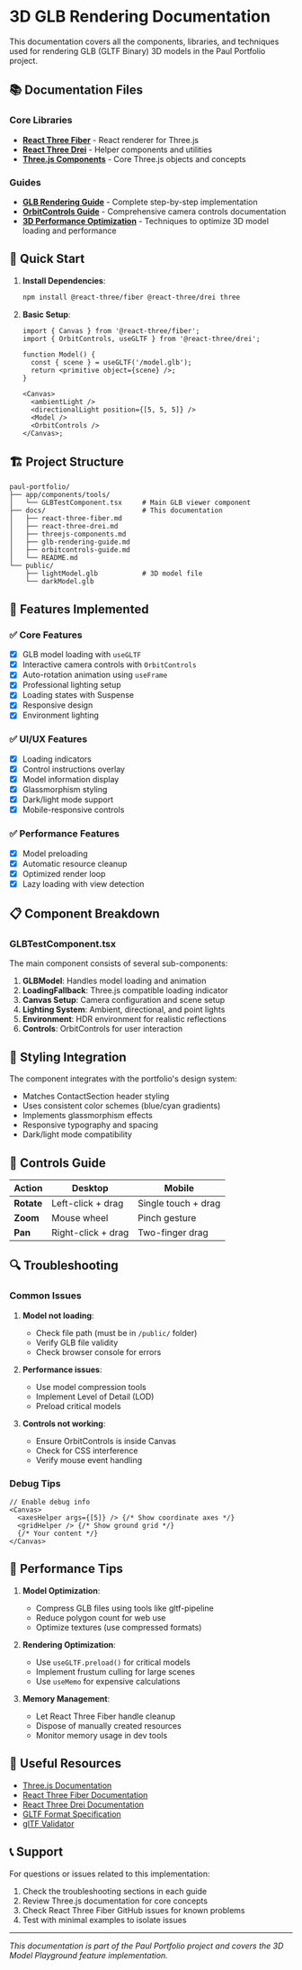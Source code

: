 # 3D GLB Rendering Documentation

This documentation covers all the components, libraries, and techniques used for rendering GLB (GLTF Binary) 3D models in the Paul Portfolio project.

## 📚 Documentation Files

### Core Libraries

- **[React Three Fiber](./react-three-fiber.md)** - React renderer for Three.js
- **[React Three Drei](./react-three-drei.md)** - Helper components and utilities
- **[Three.js Components](./threejs-components.md)** - Core Three.js objects and concepts

### Guides

- **[GLB Rendering Guide](./glb-rendering-guide.md)** - Complete step-by-step implementation
- **[OrbitControls Guide](./orbitcontrols-guide.md)** - Comprehensive camera controls documentation
- **[3D Performance Optimization](./3d-performance-optimization.md)** - Techniques to optimize 3D model loading and performance

## 🎯 Quick Start

1. **Install Dependencies**:

   ```bash
   npm install @react-three/fiber @react-three/drei three
   ```

2. **Basic Setup**:

   ```tsx
   import { Canvas } from '@react-three/fiber';
   import { OrbitControls, useGLTF } from '@react-three/drei';

   function Model() {
     const { scene } = useGLTF('/model.glb');
     return <primitive object={scene} />;
   }

   <Canvas>
     <ambientLight />
     <directionalLight position={[5, 5, 5]} />
     <Model />
     <OrbitControls />
   </Canvas>;
   ```

## 🏗️ Project Structure

```
paul-portfolio/
├── app/components/tools/
│   └── GLBTestComponent.tsx     # Main GLB viewer component
├── docs/                        # This documentation
│   ├── react-three-fiber.md
│   ├── react-three-drei.md
│   ├── threejs-components.md
│   ├── glb-rendering-guide.md
│   ├── orbitcontrols-guide.md
│   └── README.md
└── public/
    ├── lightModel.glb           # 3D model file
    └── darkModel.glb
```

## 🔧 Features Implemented

### ✅ Core Features

- [x] GLB model loading with `useGLTF`
- [x] Interactive camera controls with `OrbitControls`
- [x] Auto-rotation animation using `useFrame`
- [x] Professional lighting setup
- [x] Loading states with Suspense
- [x] Responsive design
- [x] Environment lighting

### ✅ UI/UX Features

- [x] Loading indicators
- [x] Control instructions overlay
- [x] Model information display
- [x] Glassmorphism styling
- [x] Dark/light mode support
- [x] Mobile-responsive controls

### ✅ Performance Features

- [x] Model preloading
- [x] Automatic resource cleanup
- [x] Optimized render loop
- [x] Lazy loading with view detection

## 📋 Component Breakdown

### GLBTestComponent.tsx

The main component consists of several sub-components:

1. **GLBModel**: Handles model loading and animation
2. **LoadingFallback**: Three.js compatible loading indicator
3. **Canvas Setup**: Camera configuration and scene setup
4. **Lighting System**: Ambient, directional, and point lights
5. **Environment**: HDR environment for realistic reflections
6. **Controls**: OrbitControls for user interaction

## 🎨 Styling Integration

The component integrates with the portfolio's design system:

- Matches ContactSection header styling
- Uses consistent color schemes (blue/cyan gradients)
- Implements glassmorphism effects
- Responsive typography and spacing
- Dark/light mode compatibility

## 📱 Controls Guide

| Action     | Desktop            | Mobile              |
| ---------- | ------------------ | ------------------- |
| **Rotate** | Left-click + drag  | Single touch + drag |
| **Zoom**   | Mouse wheel        | Pinch gesture       |
| **Pan**    | Right-click + drag | Two-finger drag     |

## 🔍 Troubleshooting

### Common Issues

1. **Model not loading**:

   - Check file path (must be in `/public/` folder)
   - Verify GLB file validity
   - Check browser console for errors

2. **Performance issues**:

   - Use model compression tools
   - Implement Level of Detail (LOD)
   - Preload critical models

3. **Controls not working**:
   - Ensure OrbitControls is inside Canvas
   - Check for CSS interference
   - Verify mouse event handling

### Debug Tips

```tsx
// Enable debug info
<Canvas>
  <axesHelper args={[5]} /> {/* Show coordinate axes */}
  <gridHelper /> {/* Show ground grid */}
  {/* Your content */}
</Canvas>
```

## 🚀 Performance Tips

1. **Model Optimization**:

   - Compress GLB files using tools like gltf-pipeline
   - Reduce polygon count for web use
   - Optimize textures (use compressed formats)

2. **Rendering Optimization**:

   - Use `useGLTF.preload()` for critical models
   - Implement frustum culling for large scenes
   - Use `useMemo` for expensive calculations

3. **Memory Management**:
   - Let React Three Fiber handle cleanup
   - Dispose of manually created resources
   - Monitor memory usage in dev tools

## 🔗 Useful Resources

- [Three.js Documentation](https://threejs.org/docs/)
- [React Three Fiber Documentation](https://docs.pmnd.rs/react-three-fiber)
- [React Three Drei Documentation](https://github.com/pmndrs/drei)
- [GLTF Format Specification](https://github.com/KhronosGroup/glTF)
- [glTF Validator](https://github.khronos.org/glTF-Validator/)

## 📞 Support

For questions or issues related to this implementation:

1. Check the troubleshooting sections in each guide
2. Review Three.js documentation for core concepts
3. Check React Three Fiber GitHub issues for known problems
4. Test with minimal examples to isolate issues

---

_This documentation is part of the Paul Portfolio project and covers the 3D Model Playground feature implementation._
